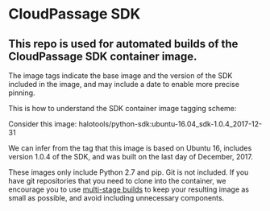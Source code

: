 # CloudPassage SDK

## This repo is used for automated builds of the CloudPassage SDK container image.

The image tags indicate the base image and the version of the SDK included in the image, and may include a date to enable more precise pinning.

This is how to understand the SDK container image tagging scheme:

Consider this image: halotools/python-sdk:ubuntu-16.04_sdk-1.0.4_2017-12-31

We can infer from the tag that this image is based on Ubuntu 16, includes
version 1.0.4 of the SDK, and was built on the last day of December, 2017.

These images only include Python 2.7 and pip.  Git is not included. If you have
git repositories that you need to clone into the container, we encourage you
to use [multi-stage builds](https://docs.docker.com/engine/userguide/eng-image/multistage-build/)
to keep your resulting image as small as possible, and avoid including
unnecessary components.
